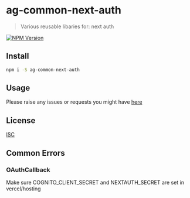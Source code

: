 # ag-common-next-auth

> Various reusable libaries for: next auth

[![NPM Version][npm-image]][npm-url]

## Install

```bash
npm i -S ag-common-next-auth
```

## Usage

Please raise any issues or requests you might have [here](https://github.com/andreigec/ag-common-next-auth/issues)

## License

[ISC](./LICENSE.md)

[npm-image]: https://img.shields.io/npm/v/ag-common-next-auth.svg
[npm-url]: https://www.npmjs.com/package/ag-common-next-auth

## Common Errors

### OAuthCallback

Make sure COGNITO_CLIENT_SECRET and NEXTAUTH_SECRET are set in vercel/hosting